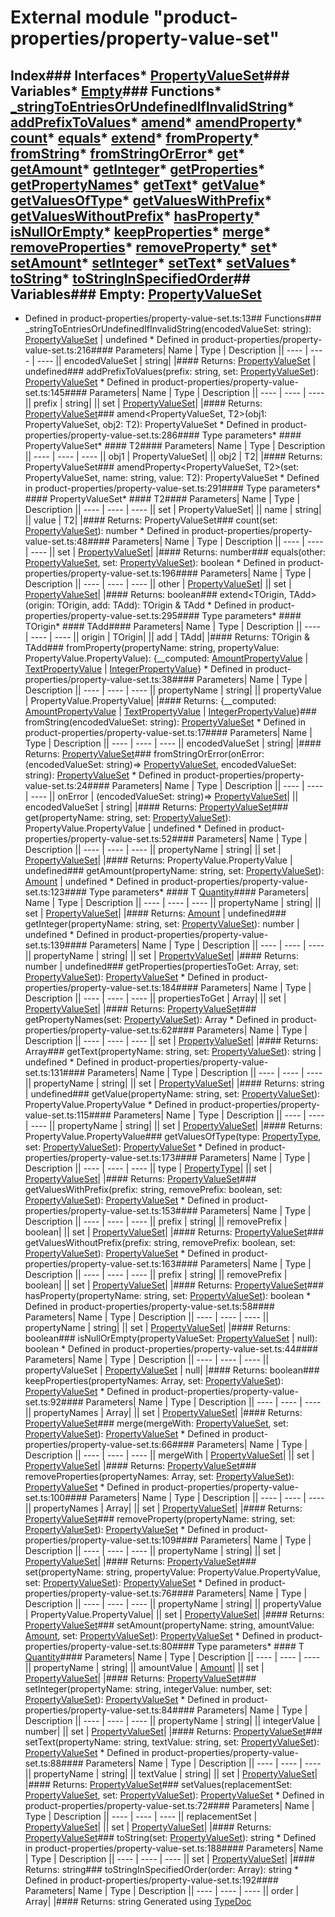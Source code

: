 # External module "product-properties/property-value-set"
## Index### Interfaces* [PropertyValueSet](../interfaces/_product_properties_property_value_set_.propertyvalueset.html)### Variables* [Empty](_product_properties_property_value_set_.html#empty)### Functions* [_stringToEntriesOrUndefinedIfInvalidString](_product_properties_property_value_set_.html#_stringtoentriesorundefinedifinvalidstring)* [addPrefixToValues](_product_properties_property_value_set_.html#addprefixtovalues)* [amend](_product_properties_property_value_set_.html#amend)* [amendProperty](_product_properties_property_value_set_.html#amendproperty)* [count](_product_properties_property_value_set_.html#count)* [equals](_product_properties_property_value_set_.html#equals)* [extend](_product_properties_property_value_set_.html#extend)* [fromProperty](_product_properties_property_value_set_.html#fromproperty)* [fromString](_product_properties_property_value_set_.html#fromstring)* [fromStringOrError](_product_properties_property_value_set_.html#fromstringorerror)* [get](_product_properties_property_value_set_.html#get)* [getAmount](_product_properties_property_value_set_.html#getamount)* [getInteger](_product_properties_property_value_set_.html#getinteger)* [getProperties](_product_properties_property_value_set_.html#getproperties)* [getPropertyNames](_product_properties_property_value_set_.html#getpropertynames)* [getText](_product_properties_property_value_set_.html#gettext)* [getValue](_product_properties_property_value_set_.html#getvalue)* [getValuesOfType](_product_properties_property_value_set_.html#getvaluesoftype)* [getValuesWithPrefix](_product_properties_property_value_set_.html#getvalueswithprefix)* [getValuesWithoutPrefix](_product_properties_property_value_set_.html#getvalueswithoutprefix)* [hasProperty](_product_properties_property_value_set_.html#hasproperty)* [isNullOrEmpty](_product_properties_property_value_set_.html#isnullorempty)* [keepProperties](_product_properties_property_value_set_.html#keepproperties)* [merge](_product_properties_property_value_set_.html#merge)* [removeProperties](_product_properties_property_value_set_.html#removeproperties)* [removeProperty](_product_properties_property_value_set_.html#removeproperty)* [set](_product_properties_property_value_set_.html#set)* [setAmount](_product_properties_property_value_set_.html#setamount)* [setInteger](_product_properties_property_value_set_.html#setinteger)* [setText](_product_properties_property_value_set_.html#settext)* [setValues](_product_properties_property_value_set_.html#setvalues)* [toString](_product_properties_property_value_set_.html#tostring)* [toStringInSpecifiedOrder](_product_properties_property_value_set_.html#tostringinspecifiedorder)## Variables### Empty: [PropertyValueSet](../interfaces/_product_properties_property_value_set_.propertyvalueset.html)
* Defined in product-properties/property-value-set.ts:13## Functions### _stringToEntriesOrUndefinedIfInvalidString(encodedValueSet: string): [PropertyValueSet](../interfaces/_product_properties_property_value_set_.propertyvalueset.html) | undefined  * Defined in product-properties/property-value-set.ts:216#### Parameters| Name | Type | Description || ---- | ---- | ---- || encodedValueSet | string|  |#### Returns: [PropertyValueSet](../interfaces/_product_properties_property_value_set_.propertyvalueset.html) | undefined### addPrefixToValues(prefix: string, set: [PropertyValueSet](../interfaces/_product_properties_property_value_set_.propertyvalueset.html)): [PropertyValueSet](../interfaces/_product_properties_property_value_set_.propertyvalueset.html)  * Defined in product-properties/property-value-set.ts:145#### Parameters| Name | Type | Description || ---- | ---- | ---- || prefix | string|  || set | [PropertyValueSet](../interfaces/_product_properties_property_value_set_.propertyvalueset.html)|  |#### Returns: [PropertyValueSet](../interfaces/_product_properties_property_value_set_.propertyvalueset.html)### amend<PropertyValueSet, T2>(obj1: PropertyValueSet, obj2: T2): PropertyValueSet  * Defined in product-properties/property-value-set.ts:286#### Type parameters* #### PropertyValueSet* #### T2#### Parameters| Name | Type | Description || ---- | ---- | ---- || obj1 | PropertyValueSet|  || obj2 | T2|  |#### Returns: PropertyValueSet### amendProperty<PropertyValueSet, T2>(set: PropertyValueSet, name: string, value: T2): PropertyValueSet  * Defined in product-properties/property-value-set.ts:291#### Type parameters* #### PropertyValueSet* #### T2#### Parameters| Name | Type | Description || ---- | ---- | ---- || set | PropertyValueSet|  || name | string|  || value | T2|  |#### Returns: PropertyValueSet### count(set: [PropertyValueSet](../interfaces/_product_properties_property_value_set_.propertyvalueset.html)): number  * Defined in product-properties/property-value-set.ts:48#### Parameters| Name | Type | Description || ---- | ---- | ---- || set | [PropertyValueSet](../interfaces/_product_properties_property_value_set_.propertyvalueset.html)|  |#### Returns: number### equals(other: [PropertyValueSet](../interfaces/_product_properties_property_value_set_.propertyvalueset.html), set: [PropertyValueSet](../interfaces/_product_properties_property_value_set_.propertyvalueset.html)): boolean  * Defined in product-properties/property-value-set.ts:196#### Parameters| Name | Type | Description || ---- | ---- | ---- || other | [PropertyValueSet](../interfaces/_product_properties_property_value_set_.propertyvalueset.html)|  || set | [PropertyValueSet](../interfaces/_product_properties_property_value_set_.propertyvalueset.html)|  |#### Returns: boolean### extend<TOrigin, TAdd>(origin: TOrigin, add: TAdd): TOrigin & TAdd  * Defined in product-properties/property-value-set.ts:295#### Type parameters* #### TOrigin* #### TAdd#### Parameters| Name | Type | Description || ---- | ---- | ---- || origin | TOrigin|  || add | TAdd|  |#### Returns: TOrigin & TAdd### fromProperty(propertyName: string, propertyValue: PropertyValue.PropertyValue): \{__computed: [AmountPropertyValue](../interfaces/_product_properties_property_value_.amountpropertyvalue.html) | [TextPropertyValue](../interfaces/_product_properties_property_value_.textpropertyvalue.html) | [IntegerPropertyValue](../interfaces/_product_properties_property_value_.integerpropertyvalue.html)\}  * Defined in product-properties/property-value-set.ts:38#### Parameters| Name | Type | Description || ---- | ---- | ---- || propertyName | string|  || propertyValue | PropertyValue.PropertyValue|  |#### Returns: \{__computed: [AmountPropertyValue](../interfaces/_product_properties_property_value_.amountpropertyvalue.html) | [TextPropertyValue](../interfaces/_product_properties_property_value_.textpropertyvalue.html) | [IntegerPropertyValue](../interfaces/_product_properties_property_value_.integerpropertyvalue.html)\}### fromString(encodedValueSet: string): [PropertyValueSet](../interfaces/_product_properties_property_value_set_.propertyvalueset.html)  * Defined in product-properties/property-value-set.ts:17#### Parameters| Name | Type | Description || ---- | ---- | ---- || encodedValueSet | string|  |#### Returns: [PropertyValueSet](../interfaces/_product_properties_property_value_set_.propertyvalueset.html)### fromStringOrError(onError: (encodedValueSet: string)=> [PropertyValueSet](../interfaces/_product_properties_property_value_set_.propertyvalueset.html), encodedValueSet: string): [PropertyValueSet](../interfaces/_product_properties_property_value_set_.propertyvalueset.html)  * Defined in product-properties/property-value-set.ts:24#### Parameters| Name | Type | Description || ---- | ---- | ---- || onError | (encodedValueSet: string)=> [PropertyValueSet](../interfaces/_product_properties_property_value_set_.propertyvalueset.html)|  || encodedValueSet | string|  |#### Returns: [PropertyValueSet](../interfaces/_product_properties_property_value_set_.propertyvalueset.html)### get(propertyName: string, set: [PropertyValueSet](../interfaces/_product_properties_property_value_set_.propertyvalueset.html)): PropertyValue.PropertyValue | undefined  * Defined in product-properties/property-value-set.ts:52#### Parameters| Name | Type | Description || ---- | ---- | ---- || propertyName | string|  || set | [PropertyValueSet](../interfaces/_product_properties_property_value_set_.propertyvalueset.html)|  |#### Returns: PropertyValue.PropertyValue | undefined### getAmount<T>(propertyName: string, set: [PropertyValueSet](../interfaces/_product_properties_property_value_set_.propertyvalueset.html)): [Amount](../interfaces/_measure_amount_.amount.html)<T> | undefined  * Defined in product-properties/property-value-set.ts:123#### Type parameters* #### T [Quantity](_measure_quantity_.html#quantity)#### Parameters| Name | Type | Description || ---- | ---- | ---- || propertyName | string|  || set | [PropertyValueSet](../interfaces/_product_properties_property_value_set_.propertyvalueset.html)|  |#### Returns: [Amount](../interfaces/_measure_amount_.amount.html)<T> | undefined### getInteger(propertyName: string, set: [PropertyValueSet](../interfaces/_product_properties_property_value_set_.propertyvalueset.html)): number | undefined  * Defined in product-properties/property-value-set.ts:139#### Parameters| Name | Type | Description || ---- | ---- | ---- || propertyName | string|  || set | [PropertyValueSet](../interfaces/_product_properties_property_value_set_.propertyvalueset.html)|  |#### Returns: number | undefined### getProperties(propertiesToGet: Array<string>, set: [PropertyValueSet](../interfaces/_product_properties_property_value_set_.propertyvalueset.html)): [PropertyValueSet](../interfaces/_product_properties_property_value_set_.propertyvalueset.html)  * Defined in product-properties/property-value-set.ts:184#### Parameters| Name | Type | Description || ---- | ---- | ---- || propertiesToGet | Array<string>|  || set | [PropertyValueSet](../interfaces/_product_properties_property_value_set_.propertyvalueset.html)|  |#### Returns: [PropertyValueSet](../interfaces/_product_properties_property_value_set_.propertyvalueset.html)### getPropertyNames(set: [PropertyValueSet](../interfaces/_product_properties_property_value_set_.propertyvalueset.html)): Array<string>  * Defined in product-properties/property-value-set.ts:62#### Parameters| Name | Type | Description || ---- | ---- | ---- || set | [PropertyValueSet](../interfaces/_product_properties_property_value_set_.propertyvalueset.html)|  |#### Returns: Array<string>### getText(propertyName: string, set: [PropertyValueSet](../interfaces/_product_properties_property_value_set_.propertyvalueset.html)): string | undefined  * Defined in product-properties/property-value-set.ts:131#### Parameters| Name | Type | Description || ---- | ---- | ---- || propertyName | string|  || set | [PropertyValueSet](../interfaces/_product_properties_property_value_set_.propertyvalueset.html)|  |#### Returns: string | undefined### getValue(propertyName: string, set: [PropertyValueSet](../interfaces/_product_properties_property_value_set_.propertyvalueset.html)): PropertyValue.PropertyValue  * Defined in product-properties/property-value-set.ts:115#### Parameters| Name | Type | Description || ---- | ---- | ---- || propertyName | string|  || set | [PropertyValueSet](../interfaces/_product_properties_property_value_set_.propertyvalueset.html)|  |#### Returns: PropertyValue.PropertyValue### getValuesOfType(type: [PropertyType](_product_properties_property_value_.html#propertytype), set: [PropertyValueSet](../interfaces/_product_properties_property_value_set_.propertyvalueset.html)): [PropertyValueSet](../interfaces/_product_properties_property_value_set_.propertyvalueset.html)  * Defined in product-properties/property-value-set.ts:173#### Parameters| Name | Type | Description || ---- | ---- | ---- || type | [PropertyType](_product_properties_property_value_.html#propertytype)|  || set | [PropertyValueSet](../interfaces/_product_properties_property_value_set_.propertyvalueset.html)|  |#### Returns: [PropertyValueSet](../interfaces/_product_properties_property_value_set_.propertyvalueset.html)### getValuesWithPrefix(prefix: string, removePrefix: boolean, set: [PropertyValueSet](../interfaces/_product_properties_property_value_set_.propertyvalueset.html)): [PropertyValueSet](../interfaces/_product_properties_property_value_set_.propertyvalueset.html)  * Defined in product-properties/property-value-set.ts:153#### Parameters| Name | Type | Description || ---- | ---- | ---- || prefix | string|  || removePrefix | boolean|  || set | [PropertyValueSet](../interfaces/_product_properties_property_value_set_.propertyvalueset.html)|  |#### Returns: [PropertyValueSet](../interfaces/_product_properties_property_value_set_.propertyvalueset.html)### getValuesWithoutPrefix(prefix: string, removePrefix: boolean, set: [PropertyValueSet](../interfaces/_product_properties_property_value_set_.propertyvalueset.html)): [PropertyValueSet](../interfaces/_product_properties_property_value_set_.propertyvalueset.html)  * Defined in product-properties/property-value-set.ts:163#### Parameters| Name | Type | Description || ---- | ---- | ---- || prefix | string|  || removePrefix | boolean|  || set | [PropertyValueSet](../interfaces/_product_properties_property_value_set_.propertyvalueset.html)|  |#### Returns: [PropertyValueSet](../interfaces/_product_properties_property_value_set_.propertyvalueset.html)### hasProperty(propertyName: string, set: [PropertyValueSet](../interfaces/_product_properties_property_value_set_.propertyvalueset.html)): boolean  * Defined in product-properties/property-value-set.ts:58#### Parameters| Name | Type | Description || ---- | ---- | ---- || propertyName | string|  || set | [PropertyValueSet](../interfaces/_product_properties_property_value_set_.propertyvalueset.html)|  |#### Returns: boolean### isNullOrEmpty(propertyValueSet: [PropertyValueSet](../interfaces/_product_properties_property_value_set_.propertyvalueset.html) | null): boolean  * Defined in product-properties/property-value-set.ts:44#### Parameters| Name | Type | Description || ---- | ---- | ---- || propertyValueSet | [PropertyValueSet](../interfaces/_product_properties_property_value_set_.propertyvalueset.html) | null|  |#### Returns: boolean### keepProperties(propertyNames: Array<string>, set: [PropertyValueSet](../interfaces/_product_properties_property_value_set_.propertyvalueset.html)): [PropertyValueSet](../interfaces/_product_properties_property_value_set_.propertyvalueset.html)  * Defined in product-properties/property-value-set.ts:92#### Parameters| Name | Type | Description || ---- | ---- | ---- || propertyNames | Array<string>|  || set | [PropertyValueSet](../interfaces/_product_properties_property_value_set_.propertyvalueset.html)|  |#### Returns: [PropertyValueSet](../interfaces/_product_properties_property_value_set_.propertyvalueset.html)### merge(mergeWith: [PropertyValueSet](../interfaces/_product_properties_property_value_set_.propertyvalueset.html), set: [PropertyValueSet](../interfaces/_product_properties_property_value_set_.propertyvalueset.html)): [PropertyValueSet](../interfaces/_product_properties_property_value_set_.propertyvalueset.html)  * Defined in product-properties/property-value-set.ts:66#### Parameters| Name | Type | Description || ---- | ---- | ---- || mergeWith | [PropertyValueSet](../interfaces/_product_properties_property_value_set_.propertyvalueset.html)|  || set | [PropertyValueSet](../interfaces/_product_properties_property_value_set_.propertyvalueset.html)|  |#### Returns: [PropertyValueSet](../interfaces/_product_properties_property_value_set_.propertyvalueset.html)### removeProperties(propertyNames: Array<string>, set: [PropertyValueSet](../interfaces/_product_properties_property_value_set_.propertyvalueset.html)): [PropertyValueSet](../interfaces/_product_properties_property_value_set_.propertyvalueset.html)  * Defined in product-properties/property-value-set.ts:100#### Parameters| Name | Type | Description || ---- | ---- | ---- || propertyNames | Array<string>|  || set | [PropertyValueSet](../interfaces/_product_properties_property_value_set_.propertyvalueset.html)|  |#### Returns: [PropertyValueSet](../interfaces/_product_properties_property_value_set_.propertyvalueset.html)### removeProperty(propertyName: string, set: [PropertyValueSet](../interfaces/_product_properties_property_value_set_.propertyvalueset.html)): [PropertyValueSet](../interfaces/_product_properties_property_value_set_.propertyvalueset.html)  * Defined in product-properties/property-value-set.ts:109#### Parameters| Name | Type | Description || ---- | ---- | ---- || propertyName | string|  || set | [PropertyValueSet](../interfaces/_product_properties_property_value_set_.propertyvalueset.html)|  |#### Returns: [PropertyValueSet](../interfaces/_product_properties_property_value_set_.propertyvalueset.html)### set(propertyName: string, propertyValue: PropertyValue.PropertyValue, set: [PropertyValueSet](../interfaces/_product_properties_property_value_set_.propertyvalueset.html)): [PropertyValueSet](../interfaces/_product_properties_property_value_set_.propertyvalueset.html)  * Defined in product-properties/property-value-set.ts:76#### Parameters| Name | Type | Description || ---- | ---- | ---- || propertyName | string|  || propertyValue | PropertyValue.PropertyValue|  || set | [PropertyValueSet](../interfaces/_product_properties_property_value_set_.propertyvalueset.html)|  |#### Returns: [PropertyValueSet](../interfaces/_product_properties_property_value_set_.propertyvalueset.html)### setAmount<T>(propertyName: string, amountValue: [Amount](../interfaces/_measure_amount_.amount.html)<T>, set: [PropertyValueSet](../interfaces/_product_properties_property_value_set_.propertyvalueset.html)): [PropertyValueSet](../interfaces/_product_properties_property_value_set_.propertyvalueset.html)  * Defined in product-properties/property-value-set.ts:80#### Type parameters* #### T [Quantity](_measure_quantity_.html#quantity)#### Parameters| Name | Type | Description || ---- | ---- | ---- || propertyName | string|  || amountValue | [Amount](../interfaces/_measure_amount_.amount.html)<T>|  || set | [PropertyValueSet](../interfaces/_product_properties_property_value_set_.propertyvalueset.html)|  |#### Returns: [PropertyValueSet](../interfaces/_product_properties_property_value_set_.propertyvalueset.html)### setInteger(propertyName: string, integerValue: number, set: [PropertyValueSet](../interfaces/_product_properties_property_value_set_.propertyvalueset.html)): [PropertyValueSet](../interfaces/_product_properties_property_value_set_.propertyvalueset.html)  * Defined in product-properties/property-value-set.ts:84#### Parameters| Name | Type | Description || ---- | ---- | ---- || propertyName | string|  || integerValue | number|  || set | [PropertyValueSet](../interfaces/_product_properties_property_value_set_.propertyvalueset.html)|  |#### Returns: [PropertyValueSet](../interfaces/_product_properties_property_value_set_.propertyvalueset.html)### setText(propertyName: string, textValue: string, set: [PropertyValueSet](../interfaces/_product_properties_property_value_set_.propertyvalueset.html)): [PropertyValueSet](../interfaces/_product_properties_property_value_set_.propertyvalueset.html)  * Defined in product-properties/property-value-set.ts:88#### Parameters| Name | Type | Description || ---- | ---- | ---- || propertyName | string|  || textValue | string|  || set | [PropertyValueSet](../interfaces/_product_properties_property_value_set_.propertyvalueset.html)|  |#### Returns: [PropertyValueSet](../interfaces/_product_properties_property_value_set_.propertyvalueset.html)### setValues(replacementSet: [PropertyValueSet](../interfaces/_product_properties_property_value_set_.propertyvalueset.html), set: [PropertyValueSet](../interfaces/_product_properties_property_value_set_.propertyvalueset.html)): [PropertyValueSet](../interfaces/_product_properties_property_value_set_.propertyvalueset.html)  * Defined in product-properties/property-value-set.ts:72#### Parameters| Name | Type | Description || ---- | ---- | ---- || replacementSet | [PropertyValueSet](../interfaces/_product_properties_property_value_set_.propertyvalueset.html)|  || set | [PropertyValueSet](../interfaces/_product_properties_property_value_set_.propertyvalueset.html)|  |#### Returns: [PropertyValueSet](../interfaces/_product_properties_property_value_set_.propertyvalueset.html)### toString(set: [PropertyValueSet](../interfaces/_product_properties_property_value_set_.propertyvalueset.html)): string  * Defined in product-properties/property-value-set.ts:188#### Parameters| Name | Type | Description || ---- | ---- | ---- || set | [PropertyValueSet](../interfaces/_product_properties_property_value_set_.propertyvalueset.html)|  |#### Returns: string### toStringInSpecifiedOrder(order: Array<string>): string  * Defined in product-properties/property-value-set.ts:192#### Parameters| Name | Type | Description || ---- | ---- | ---- || order | Array<string>|  |#### Returns: string
																		Generated using [TypeDoc](http://typedoc.io)